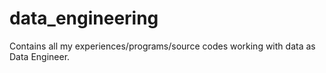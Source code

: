 # data_engineering
Contains all my experiences/programs/source codes working with data as Data Engineer.
